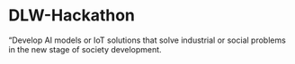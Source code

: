 # DLW-Hackathon
“Develop AI models or IoT solutions that solve industrial or social problems in the new stage of society development.
